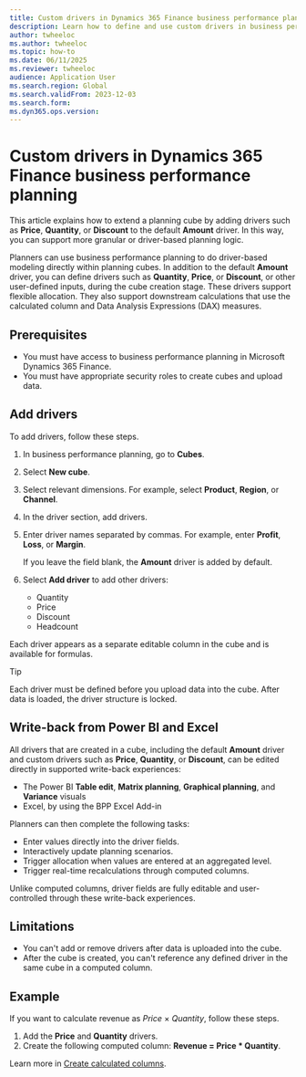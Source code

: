```yaml
---
title: Custom drivers in Dynamics 365 Finance business performance planning
description: Learn how to define and use custom drivers in business performance planning.
author: twheeloc
ms.author: twheeloc
ms.topic: how-to
ms.date: 06/11/2025
ms.reviewer: twheeloc 
audience: Application User
ms.search.region: Global
ms.search.validFrom: 2023-12-03
ms.search.form: 
ms.dyn365.ops.version: 
---
```


# Custom drivers in Dynamics 365 Finance business performance planning

This article explains how to extend a planning cube by adding drivers such as **Price**, **Quantity**, or **Discount** to the default **Amount** driver. In this way, you can support more granular or driver-based planning logic.

Planners can use business performance planning to do driver-based modeling directly within planning cubes. In addition to the default **Amount** driver, you can define drivers such as **Quantity**, **Price**, or **Discount**, or other user-defined inputs, during the cube creation stage. These drivers support flexible allocation. They also support downstream calculations that use the calculated column and Data Analysis Expressions (DAX) measures.

## Prerequisites

- You must have access to business performance planning in Microsoft Dynamics 365 Finance.
- You must have appropriate security roles to create cubes and upload data.

## Add drivers

To add drivers, follow these steps.

1. In business performance planning, go to **Cubes**.
1. Select **New cube**.
1. Select relevant dimensions. For example, select **Product**, **Region**, or **Channel**.
1. In the driver section, add drivers.
1. Enter driver names separated by commas. For example, enter **Profit**, **Loss**, or **Margin**.

    If you leave the field blank, the **Amount** driver is added by default.

1. Select **Add driver** to add other drivers:

    - Quantity
    - Price
    - Discount
    - Headcount

Each driver appears as a separate editable column in the cube and is available for formulas.

> [!TIP]
> Each driver must be defined before you upload data into the cube. After data is loaded, the driver structure is locked.

## Write-back from Power BI and Excel

All drivers that are created in a cube, including the default **Amount** driver and custom drivers such as **Price**, **Quantity**, or **Discount**, can be edited directly in supported write-back experiences:

- The Power BI **Table edit**, **Matrix planning**, **Graphical planning**, and **Variance** visuals
- Excel, by using the BPP Excel Add-in

Planners can then complete the following tasks:

- Enter values directly into the driver fields.
- Interactively update planning scenarios.
- Trigger allocation when values are entered at an aggregated level.
- Trigger real-time recalculations through computed columns.

Unlike computed columns, driver fields are fully editable and user-controlled through these write-back experiences.

## Limitations

- You can't add or remove drivers after data is uploaded into the cube.
- After the cube is created, you can't reference any defined driver in the same cube in a computed column.

## Example

If you want to calculate revenue as *Price* &times; *Quantity*, follow these steps.

1. Add the **Price** and **Quantity** drivers.
1. Create the following computed column: **Revenue = Price \* Quantity**.

Learn more in [Create calculated columns](calculated-columns).
